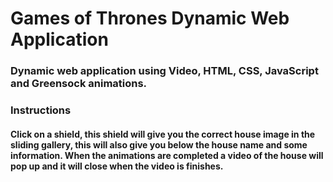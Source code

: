 # Games of Thrones Dynamic Web Application

### Dynamic web application using Video, HTML, CSS, JavaScript and Greensock animations.

### Instructions 

#### Click on a shield, this shield will give you the correct house image in the sliding gallery, this will also give you below the house name and some information. When the animations are completed a video of the house will pop up and it will close when the video is finishes.